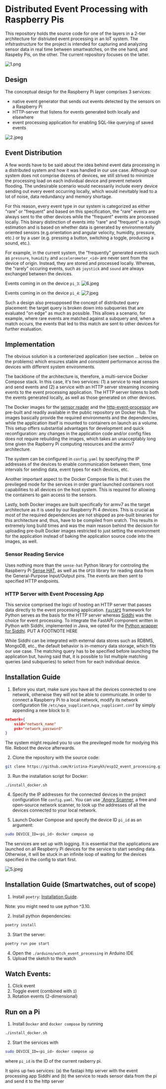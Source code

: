 # Distributed Event Processing with Raspberry Pis

This repository holds the source code for one of the layers in a 2-tier architecture for distriuted event processing in an IoT system. The infstrastructure for the project is intended for capturing and analyzing sensor data in real time between smartwatches, on the one hand, and Raspeby Pis, on the other. The current repository focuses on the latter.

![1.png](./documentation/1.png "2-layer architecture")

## Design

The conceptual design for the Raspberry Pi layer comprises 3 services:

- native event generator that sends out events detected by the sensors on a Raspberry Pi
- HTTP-server that listens for events generated both locally and elsewhere
- event processing application for enabling SQL-like querying of saved events

![2.jpeg](./documentation/2.jpeg "Design")

## Event Distribution

A few words have to be said about the idea behind event data processing in a distributed system and how it was handled in our use case. Although our system does not comprise dozens of devices, we still strived to minimize the processing load on each individual device and prevent network flooding. The undesirable scenario would necessarily include every device sending out every event occurring locally, which would inevitably lead to a lot of noise, data redundancy and memory shortage.

For this reason, every event type in our system is categorized as either "rare" or "frequent" and based on this specification, the "rare" events are always sent to the other devices while the "frequent" events are processed locally. This binary distinction of events into "rare" and "frequent" is a rough estimation and is based on whether data is generated by environmentally oriented sensors (e.g.orientation and angular velocity, humidity, pressure, etc.) or by a user (e.g. pressing a button, switching a toggle, producing a sound, etc.).

For example, in the current system, the "frequently" generated events such as `pressure`, `humidity` and `accelerometer_<id>` are never sent from the device of origin. Instead, they are stored and processed locally. Whereas, the "rarely" occuring events, such as `joystick` and `sound` are always exchanged between the devices.

Events coming in on the device `pi_3`:
![6.jpeg](./documentation/6.jpeg "Data on pi_3")

Events coming in on the device `pi_4`:
![7.jpeg](./documentation/7.jpeg "Data on pi_4")

Such a design also presupposed the concept of distributed query placement: the target query is broken down into subqueries that are evaluated "on edge" as much as possible. This allows a scenario, for example, where rare events are matched against a subquery and, when a match occurs, the events that led to this match are sent to other devices for further evaluation.

## Implementation

The obvious solution is a contenerized application (see section ... below on the problems) which ensures stable and consistent performance across the devices with different system environments.

The backbone of the architecture is, therefore, a multi-service Docker Compose stack. In this case, it's two services: (1) a service to read sensors and send events and (2) a service with an HTTP server streaming incoming events to the event processing application. The HTTP server listens to both the events generated locally, as well as those generated on other devices.

The Docker images for the [sensor reader](https://hub.docker.com/repository/docker/piankris/sensor-reader/general) and the [http-event-processor](https://hub.docker.com/repository/docker/piankris/fastapi-siddhi/general) are pre-built and readily available in the public repository on Docker Hub. The images basically provide the required environments and the dependencies, while the application itself is mounted to containers on launch as a volume. This setup offers substantial advantages for development and quick reconfiguration: any changes in the application code and/or config files does not require rebuilding the images, which takes an unacceptably long time given the Rapberry Pi computing resources and the armv7 architecture.

The system can be configured in `config.yaml` by specifying the IP addresses of the devices to enable communication between them, time intervals for sending data, event types for each devices, etc.

Another important aspect to the Docker Compose file is that it uses the previleged mode for the services in order grant launched containers root capabilities to all devices on the host system. This is required for allowing the containers to gain access to the sensors.

Lastly, both Docker images are built specifically for armv7 as the target architecture as it is used by our Raspberry Pi 4 devices. This is crucial as most of the required dependencies are not shipped as pre-built binaries for this architecture and, thus, have to be compiled from sratch. This results in extremely long build times and was the main reason behind the decision for uploading pre-built Docker images restricted to just setting the environment for the application instead of baking the application source code into the images, as well.

### Sensor Reading Service

Uses nothing more than the `sense-hat` Python library for controling the Raspberry Pi [Sense HAT](https://pythonhosted.org/sense-hat/), as well as the `GPIO` library for reading data from the General-Purpose Input/Output pins. The events are then sent to specified HTTP endpoints.

### HTTP Server with Event Processing App

This service comprised the logic of hosting an HTTP server that passes data directly to the event processing application. [`FastAPI`](https://fastapi.tiangolo.com/) framework for Python serves as the basis for the HTTP server whereas [Siddhi](https://siddhi.io/) was the choice for event processing. To integrate the FastAPI component written in Python with Siddhi, implemented in Java, we opted for the [Python wrapper for Siddhi](https://github.com/siddhi-io/PySiddhi). PUT A FOOTNOTE HERE

While Siddhi can be integrated with external data stores such as RDBMS, MongoDB, etc., the default behavior is in-memory data storage, which fits our use case. The matching query has to be specified before launching the application but, having said that, it is possible to list multiple matching queries (and subqueries) to select from for each individual device.

## Installation Guide

1. Before you start, make sure you have all the devices connected to one network, otherwise they will not be able to communicate. In order to connect a Raspberry Pi to a local network, modify its network configuration file `/etc/wpa_supplicant/wpa_supplicant.conf` by simply appending a new block to it:

```json
network={
    ssid="network_name"
    psk="network_password"
}
```

The system might requied you to use the previleged mode for modying this file. Reboot the device afterwards.

2. Clone the repository with the source code:

```bash
git clone https://github.com/Kristina-Pianykh/esp32_event_processing.git
```

3. Run the installation script for Docker:

```
./install_docker.sh
```

4. Specify the IP addresses for the connected devices in the project configuration file `config.yaml`. You can use [`Angry Scanner](https://angryip.org/), a free and open-source network scanner, to look up the addresses of all the devices connected to your local network.

5. Launch Docker Compose and specify the device ID `pi_id` as an argument:

```bash
sudo DEVICE_ID=<pi_id> docker compose up
```

The services are set up with logging. It is essential that the applications are launched on all Respberry Pi devices for the service to start sending data. Otherwise, it will be stuck in an infinite loop of waiting for the devices specified in the config to start first.

![5.jpeg](./documentation/5.jpeg "Connecting")

## Installation Guide (Smartwatches, out of scope)

1. Install `poetry`: [Installation Guide](https://python-poetry.org/docs/#installation).

Note: you might need to use python ^3.10.

2. Install python dependencies:

```bash
poetry install
```

3. Start the server:

```bash
poetry run poe start
```

4. Open the `./arduino/watch_event_processing` in Arduino IDE
5. Upload the sketch to the watch

## Watch Events:

1. Click event
2. Toggle event (combined with `1`)
3. Rotation events (2-dimensional)

## Run on a Pi

1. Install `Docker` and `docker compose` by running

```bash
./install_docker.sh
```

2. Start the services with

```bash
sudo DEVICE_ID=<pi_id> docker compose up
```

where `pi_id` is the ID of the current rasberry pi.

It spins up two services: (a) the fastapi http server with the event processing app Siddhi and (b) the service to reads sensor data from the pi and send it to the http server

